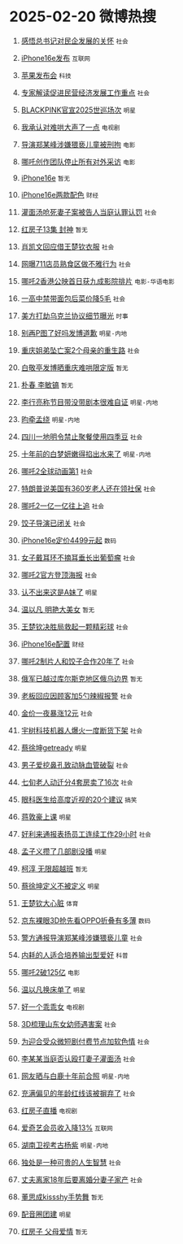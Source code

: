 # 2025-02-20 微博热搜 
1. [感悟总书记对民企发展的关怀](https://m.weibo.cn/search?containerid=100103type%3D1%26t%3D10%26q%3D%23%E6%84%9F%E6%82%9F%E6%80%BB%E4%B9%A6%E8%AE%B0%E5%AF%B9%E6%B0%91%E4%BC%81%E5%8F%91%E5%B1%95%E7%9A%84%E5%85%B3%E6%80%80%23&stream_entry_id=51&isnewpage=1&extparam=seat%3D1%26c_type%3D51%26cate%3D10103%26q%3D%2523%25E6%2584%259F%25E6%2582%259F%25E6%2580%25BB%25E4%25B9%25A6%25E8%25AE%25B0%25E5%25AF%25B9%25E6%25B0%2591%25E4%25BC%2581%25E5%258F%2591%25E5%25B1%2595%25E7%259A%2584%25E5%2585%25B3%25E6%2580%2580%2523%26pos%3D0%26filter_type%3Drealtimehot%26stream_entry_id%3D51%26dgr%3D0%26display_time%3D1739988391%26pre_seqid%3D17399883918340101867142) `社会` 

2. [iPhone16e发布](https://m.weibo.cn/search?containerid=100103type%3D1%26t%3D10%26q%3D%23iPhone16e%E5%8F%91%E5%B8%83%23&stream_entry_id=31&isnewpage=1&extparam=seat%3D1%26flag%3D2%26filter_type%3Drealtimehot%26c_type%3D31%26realpos%3D1%26lcate%3D5001%26cate%3D5001%26pos%3D0%26band_rank%3D1%26q%3D%2523iPhone16e%25E5%258F%2591%25E5%25B8%2583%2523%26stream_entry_id%3D31%26dgr%3D0%26display_time%3D1739988391%26pre_seqid%3D17399883918340101867142) `互联网` 

3. [苹果发布会](https://m.weibo.cn/search?containerid=100103type%3D1%26t%3D10%26q%3D%E8%8B%B9%E6%9E%9C%E5%8F%91%E5%B8%83%E4%BC%9A&stream_entry_id=31&isnewpage=1&extparam=seat%3D1%26flag%3D1%26filter_type%3Drealtimehot%26c_type%3D31%26realpos%3D2%26lcate%3D5001%26cate%3D5001%26pos%3D1%26band_rank%3D2%26q%3D%25E8%258B%25B9%25E6%259E%259C%25E5%258F%2591%25E5%25B8%2583%25E4%25BC%259A%26stream_entry_id%3D31%26dgr%3D0%26display_time%3D1739988391%26pre_seqid%3D17399883918340101867142) `科技` 

4. [专家解读促进民营经济发展工作重点](https://m.weibo.cn/search?containerid=100103type%3D1%26t%3D10%26q%3D%23%E4%B8%93%E5%AE%B6%E8%A7%A3%E8%AF%BB%E4%BF%83%E8%BF%9B%E6%B0%91%E8%90%A5%E7%BB%8F%E6%B5%8E%E5%8F%91%E5%B1%95%E5%B7%A5%E4%BD%9C%E9%87%8D%E7%82%B9%23&stream_entry_id=31&isnewpage=1&extparam=seat%3D1%26flag%3D0%26filter_type%3Drealtimehot%26c_type%3D31%26realpos%3D3%26lcate%3D5001%26cate%3D5001%26pos%3D2%26band_rank%3D3%26q%3D%2523%25E4%25B8%2593%25E5%25AE%25B6%25E8%25A7%25A3%25E8%25AF%25BB%25E4%25BF%2583%25E8%25BF%259B%25E6%25B0%2591%25E8%2590%25A5%25E7%25BB%258F%25E6%25B5%258E%25E5%258F%2591%25E5%25B1%2595%25E5%25B7%25A5%25E4%25BD%259C%25E9%2587%258D%25E7%2582%25B9%2523%26stream_entry_id%3D31%26dgr%3D0%26display_time%3D1739988391%26pre_seqid%3D17399883918340101867142) `社会` 

5. [BLACKPINK官宣2025世巡场次](https://m.weibo.cn/search?containerid=100103type%3D1%26t%3D10%26q%3D%23BLACKPINK%E5%AE%98%E5%AE%A32025%E4%B8%96%E5%B7%A1%E5%9C%BA%E6%AC%A1%23&stream_entry_id=31&isnewpage=1&extparam=seat%3D1%26flag%3D2%26filter_type%3Drealtimehot%26c_type%3D31%26realpos%3D4%26lcate%3D5001%26cate%3D5001%26pos%3D3%26band_rank%3D4%26q%3D%2523BLACKPINK%25E5%25AE%2598%25E5%25AE%25A32025%25E4%25B8%2596%25E5%25B7%25A1%25E5%259C%25BA%25E6%25AC%25A1%2523%26stream_entry_id%3D31%26dgr%3D0%26display_time%3D1739988391%26pre_seqid%3D17399883918340101867142) `明星` 

6. [我承认对难哄大声了一点](https://m.weibo.cn/search?containerid=100103type%3D1%26t%3D10%26q%3D%E6%88%91%E6%89%BF%E8%AE%A4%E5%AF%B9%E9%9A%BE%E5%93%84%E5%A4%A7%E5%A3%B0%E4%BA%86%E4%B8%80%E7%82%B9&stream_entry_id=31&isnewpage=1&extparam=seat%3D1%26flag%3D2%26filter_type%3Drealtimehot%26c_type%3D31%26realpos%3D5%26lcate%3D5001%26cate%3D5001%26pos%3D4%26band_rank%3D5%26q%3D%25E6%2588%2591%25E6%2589%25BF%25E8%25AE%25A4%25E5%25AF%25B9%25E9%259A%25BE%25E5%2593%2584%25E5%25A4%25A7%25E5%25A3%25B0%25E4%25BA%2586%25E4%25B8%2580%25E7%2582%25B9%26stream_entry_id%3D31%26dgr%3D0%26display_time%3D1739988391%26pre_seqid%3D17399883918340101867142) `电视剧` 

7. [导演郑某峰涉嫌猥亵儿童被刑拘](https://m.weibo.cn/search?containerid=100103type%3D1%26t%3D10%26q%3D%23%E5%AF%BC%E6%BC%94%E9%83%91%E6%9F%90%E5%B3%B0%E6%B6%89%E5%AB%8C%E7%8C%A5%E4%BA%B5%E5%84%BF%E7%AB%A5%E8%A2%AB%E5%88%91%E6%8B%98%23&stream_entry_id=31&isnewpage=1&extparam=seat%3D1%26flag%3D2%26filter_type%3Drealtimehot%26c_type%3D31%26realpos%3D6%26lcate%3D5001%26cate%3D5001%26pos%3D5%26band_rank%3D6%26q%3D%2523%25E5%25AF%25BC%25E6%25BC%2594%25E9%2583%2591%25E6%259F%2590%25E5%25B3%25B0%25E6%25B6%2589%25E5%25AB%258C%25E7%258C%25A5%25E4%25BA%25B5%25E5%2584%25BF%25E7%25AB%25A5%25E8%25A2%25AB%25E5%2588%2591%25E6%258B%2598%2523%26stream_entry_id%3D31%26dgr%3D0%26display_time%3D1739988391%26pre_seqid%3D17399883918340101867142) `电影` 

8. [哪吒创作团队停止所有对外采访](https://m.weibo.cn/search?containerid=100103type%3D1%26t%3D10%26q%3D%23%E5%93%AA%E5%90%92%E5%88%9B%E4%BD%9C%E5%9B%A2%E9%98%9F%E5%81%9C%E6%AD%A2%E6%89%80%E6%9C%89%E5%AF%B9%E5%A4%96%E9%87%87%E8%AE%BF%23&stream_entry_id=31&isnewpage=1&extparam=seat%3D1%26flag%3D2%26filter_type%3Drealtimehot%26c_type%3D31%26realpos%3D7%26lcate%3D5001%26cate%3D5001%26pos%3D6%26band_rank%3D7%26q%3D%2523%25E5%2593%25AA%25E5%2590%2592%25E5%2588%259B%25E4%25BD%259C%25E5%259B%25A2%25E9%2598%259F%25E5%2581%259C%25E6%25AD%25A2%25E6%2589%2580%25E6%259C%2589%25E5%25AF%25B9%25E5%25A4%2596%25E9%2587%2587%25E8%25AE%25BF%2523%26stream_entry_id%3D31%26dgr%3D0%26display_time%3D1739988391%26pre_seqid%3D17399883918340101867142) `电影` 

9. [iPhone16e](https://m.weibo.cn/search?containerid=100103type%3D1%26t%3D10%26q%3DiPhone16e&stream_entry_id=31&isnewpage=1&extparam=seat%3D1%26flag%3D1%26filter_type%3Drealtimehot%26c_type%3D31%26realpos%3D8%26lcate%3D5001%26cate%3D5001%26pos%3D7%26band_rank%3D8%26q%3DiPhone16e%26stream_entry_id%3D31%26dgr%3D0%26display_time%3D1739988391%26pre_seqid%3D17399883918340101867142) `暂无` 

10. [iPhone16e两款配色](https://m.weibo.cn/search?containerid=100103type%3D1%26t%3D10%26q%3D%23iPhone16e%E4%B8%A4%E6%AC%BE%E9%85%8D%E8%89%B2%23&stream_entry_id=31&isnewpage=1&extparam=seat%3D1%26flag%3D1%26filter_type%3Drealtimehot%26c_type%3D31%26realpos%3D9%26lcate%3D5001%26cate%3D5001%26pos%3D8%26band_rank%3D9%26q%3D%2523iPhone16e%25E4%25B8%25A4%25E6%25AC%25BE%25E9%2585%258D%25E8%2589%25B2%2523%26stream_entry_id%3D31%26dgr%3D0%26display_time%3D1739988391%26pre_seqid%3D17399883918340101867142) `财经` 

11. [灌面汤呛死妻子案被告人当庭认罪认罚](https://m.weibo.cn/search?containerid=100103type%3D1%26t%3D10%26q%3D%23%E7%81%8C%E9%9D%A2%E6%B1%A4%E5%91%9B%E6%AD%BB%E5%A6%BB%E5%AD%90%E6%A1%88%E8%A2%AB%E5%91%8A%E4%BA%BA%E5%BD%93%E5%BA%AD%E8%AE%A4%E7%BD%AA%E8%AE%A4%E7%BD%9A%23&stream_entry_id=31&isnewpage=1&extparam=seat%3D1%26flag%3D0%26filter_type%3Drealtimehot%26c_type%3D31%26realpos%3D10%26lcate%3D5001%26cate%3D5001%26pos%3D9%26band_rank%3D10%26q%3D%2523%25E7%2581%258C%25E9%259D%25A2%25E6%25B1%25A4%25E5%2591%259B%25E6%25AD%25BB%25E5%25A6%25BB%25E5%25AD%2590%25E6%25A1%2588%25E8%25A2%25AB%25E5%2591%258A%25E4%25BA%25BA%25E5%25BD%2593%25E5%25BA%25AD%25E8%25AE%25A4%25E7%25BD%25AA%25E8%25AE%25A4%25E7%25BD%259A%2523%26stream_entry_id%3D31%26dgr%3D0%26display_time%3D1739988391%26pre_seqid%3D17399883918340101867142) `社会` 

12. [红房子13集 封神](https://m.weibo.cn/search?containerid=100103type%3D1%26t%3D10%26q%3D%E7%BA%A2%E6%88%BF%E5%AD%9013%E9%9B%86+%E5%B0%81%E7%A5%9E&stream_entry_id=31&isnewpage=1&extparam=seat%3D1%26flag%3D2%26filter_type%3Drealtimehot%26c_type%3D31%26realpos%3D11%26lcate%3D5001%26cate%3D5001%26pos%3D10%26band_rank%3D11%26q%3D%25E7%25BA%25A2%25E6%2588%25BF%25E5%25AD%259013%25E9%259B%2586%2520%25E5%25B0%2581%25E7%25A5%259E%26stream_entry_id%3D31%26dgr%3D0%26display_time%3D1739988391%26pre_seqid%3D17399883918340101867142) `暂无` 

13. [肖凯文回应借王楚钦衣服](https://m.weibo.cn/search?containerid=100103type%3D1%26t%3D10%26q%3D%23%E8%82%96%E5%87%AF%E6%96%87%E5%9B%9E%E5%BA%94%E5%80%9F%E7%8E%8B%E6%A5%9A%E9%92%A6%E8%A1%A3%E6%9C%8D%23&stream_entry_id=31&isnewpage=1&extparam=seat%3D1%26flag%3D1%26filter_type%3Drealtimehot%26c_type%3D31%26realpos%3D12%26lcate%3D5001%26cate%3D5001%26pos%3D11%26band_rank%3D12%26q%3D%2523%25E8%2582%2596%25E5%2587%25AF%25E6%2596%2587%25E5%259B%259E%25E5%25BA%2594%25E5%2580%259F%25E7%258E%258B%25E6%25A5%259A%25E9%2592%25A6%25E8%25A1%25A3%25E6%259C%258D%2523%26stream_entry_id%3D31%26dgr%3D0%26display_time%3D1739988391%26pre_seqid%3D17399883918340101867142) `社会` 

14. [网曝711店员熟食区做不雅行为](https://m.weibo.cn/search?containerid=100103type%3D1%26t%3D10%26q%3D%23%E7%BD%91%E6%9B%9D711%E5%BA%97%E5%91%98%E7%86%9F%E9%A3%9F%E5%8C%BA%E5%81%9A%E4%B8%8D%E9%9B%85%E8%A1%8C%E4%B8%BA%23&stream_entry_id=31&isnewpage=1&extparam=seat%3D1%26flag%3D0%26filter_type%3Drealtimehot%26c_type%3D31%26realpos%3D13%26lcate%3D5001%26cate%3D5001%26pos%3D12%26band_rank%3D13%26q%3D%2523%25E7%25BD%2591%25E6%259B%259D711%25E5%25BA%2597%25E5%2591%2598%25E7%2586%259F%25E9%25A3%259F%25E5%258C%25BA%25E5%2581%259A%25E4%25B8%258D%25E9%259B%2585%25E8%25A1%258C%25E4%25B8%25BA%2523%26stream_entry_id%3D31%26dgr%3D0%26display_time%3D1739988391%26pre_seqid%3D17399883918340101867142) `社会` 

15. [哪吒2香港公映首日获九成影院排片](https://m.weibo.cn/search?containerid=100103type%3D1%26t%3D10%26q%3D%23%E5%93%AA%E5%90%922%E9%A6%99%E6%B8%AF%E5%85%AC%E6%98%A0%E9%A6%96%E6%97%A5%E8%8E%B7%E4%B9%9D%E6%88%90%E5%BD%B1%E9%99%A2%E6%8E%92%E7%89%87%23&stream_entry_id=31&isnewpage=1&extparam=seat%3D1%26flag%3D0%26filter_type%3Drealtimehot%26c_type%3D31%26realpos%3D14%26lcate%3D5001%26cate%3D5001%26pos%3D13%26band_rank%3D14%26q%3D%2523%25E5%2593%25AA%25E5%2590%25922%25E9%25A6%2599%25E6%25B8%25AF%25E5%2585%25AC%25E6%2598%25A0%25E9%25A6%2596%25E6%2597%25A5%25E8%258E%25B7%25E4%25B9%259D%25E6%2588%2590%25E5%25BD%25B1%25E9%2599%25A2%25E6%258E%2592%25E7%2589%2587%2523%26stream_entry_id%3D31%26dgr%3D0%26display_time%3D1739988391%26pre_seqid%3D17399883918340101867142) `电影-华语电影` 

16. [一高中禁带面包后菜价降5毛](https://m.weibo.cn/search?containerid=100103type%3D1%26t%3D10%26q%3D%23%E4%B8%80%E9%AB%98%E4%B8%AD%E7%A6%81%E5%B8%A6%E9%9D%A2%E5%8C%85%E5%90%8E%E8%8F%9C%E4%BB%B7%E9%99%8D5%E6%AF%9B%23&stream_entry_id=31&isnewpage=1&extparam=seat%3D1%26flag%3D1%26filter_type%3Drealtimehot%26c_type%3D31%26realpos%3D15%26lcate%3D5001%26cate%3D5001%26pos%3D14%26band_rank%3D15%26q%3D%2523%25E4%25B8%2580%25E9%25AB%2598%25E4%25B8%25AD%25E7%25A6%2581%25E5%25B8%25A6%25E9%259D%25A2%25E5%258C%2585%25E5%2590%258E%25E8%258F%259C%25E4%25BB%25B7%25E9%2599%258D5%25E6%25AF%259B%2523%26stream_entry_id%3D31%26dgr%3D0%26display_time%3D1739988391%26pre_seqid%3D17399883918340101867142) `社会` 

17. [美方打劫乌克兰协议细节曝光](https://m.weibo.cn/search?containerid=100103type%3D1%26t%3D10%26q%3D%23%E7%BE%8E%E6%96%B9%E6%89%93%E5%8A%AB%E4%B9%8C%E5%85%8B%E5%85%B0%E5%8D%8F%E8%AE%AE%E7%BB%86%E8%8A%82%E6%9B%9D%E5%85%89%23&stream_entry_id=31&isnewpage=1&extparam=seat%3D1%26flag%3D0%26filter_type%3Drealtimehot%26c_type%3D31%26realpos%3D16%26lcate%3D5001%26cate%3D5001%26pos%3D15%26band_rank%3D16%26q%3D%2523%25E7%25BE%258E%25E6%2596%25B9%25E6%2589%2593%25E5%258A%25AB%25E4%25B9%258C%25E5%2585%258B%25E5%2585%25B0%25E5%258D%258F%25E8%25AE%25AE%25E7%25BB%2586%25E8%258A%2582%25E6%259B%259D%25E5%2585%2589%2523%26stream_entry_id%3D31%26dgr%3D0%26display_time%3D1739988391%26pre_seqid%3D17399883918340101867142) `时事` 

18. [别再P图了好吗发博道歉](https://m.weibo.cn/search?containerid=100103type%3D1%26t%3D10%26q%3D%23%E5%88%AB%E5%86%8DP%E5%9B%BE%E4%BA%86%E5%A5%BD%E5%90%97%E5%8F%91%E5%8D%9A%E9%81%93%E6%AD%89%23&stream_entry_id=31&isnewpage=1&extparam=seat%3D1%26flag%3D2%26filter_type%3Drealtimehot%26c_type%3D31%26realpos%3D17%26lcate%3D5001%26cate%3D5001%26pos%3D16%26band_rank%3D17%26q%3D%2523%25E5%2588%25AB%25E5%2586%258DP%25E5%259B%25BE%25E4%25BA%2586%25E5%25A5%25BD%25E5%2590%2597%25E5%258F%2591%25E5%258D%259A%25E9%2581%2593%25E6%25AD%2589%2523%26stream_entry_id%3D31%26dgr%3D0%26display_time%3D1739988391%26pre_seqid%3D17399883918340101867142) `明星-内地` 

19. [重庆姐弟坠亡案2个母亲的重生路](https://m.weibo.cn/search?containerid=100103type%3D1%26t%3D10%26q%3D%23%E9%87%8D%E5%BA%86%E5%A7%90%E5%BC%9F%E5%9D%A0%E4%BA%A1%E6%A1%882%E4%B8%AA%E6%AF%8D%E4%BA%B2%E7%9A%84%E9%87%8D%E7%94%9F%E8%B7%AF%23&stream_entry_id=31&isnewpage=1&extparam=seat%3D1%26flag%3D0%26filter_type%3Drealtimehot%26c_type%3D31%26realpos%3D18%26lcate%3D5001%26cate%3D5001%26pos%3D17%26band_rank%3D18%26q%3D%2523%25E9%2587%258D%25E5%25BA%2586%25E5%25A7%2590%25E5%25BC%259F%25E5%259D%25A0%25E4%25BA%25A1%25E6%25A1%25882%25E4%25B8%25AA%25E6%25AF%258D%25E4%25BA%25B2%25E7%259A%2584%25E9%2587%258D%25E7%2594%259F%25E8%25B7%25AF%2523%26stream_entry_id%3D31%26dgr%3D0%26display_time%3D1739988391%26pre_seqid%3D17399883918340101867142) `社会` 

20. [白敬亭发博晒重庆难哄限定版](https://m.weibo.cn/search?containerid=100103type%3D1%26t%3D10%26q%3D%E7%99%BD%E6%95%AC%E4%BA%AD%E5%8F%91%E5%8D%9A%E6%99%92%E9%87%8D%E5%BA%86%E9%9A%BE%E5%93%84%E9%99%90%E5%AE%9A%E7%89%88&stream_entry_id=31&isnewpage=1&extparam=seat%3D1%26flag%3D0%26filter_type%3Drealtimehot%26c_type%3D31%26realpos%3D19%26lcate%3D5001%26cate%3D5001%26pos%3D18%26band_rank%3D19%26q%3D%25E7%2599%25BD%25E6%2595%25AC%25E4%25BA%25AD%25E5%258F%2591%25E5%258D%259A%25E6%2599%2592%25E9%2587%258D%25E5%25BA%2586%25E9%259A%25BE%25E5%2593%2584%25E9%2599%2590%25E5%25AE%259A%25E7%2589%2588%26stream_entry_id%3D31%26dgr%3D0%26display_time%3D1739988391%26pre_seqid%3D17399883918340101867142) `暂无` 

21. [朴春 李敏镐](https://m.weibo.cn/search?containerid=100103type%3D1%26t%3D10%26q%3D%E6%9C%B4%E6%98%A5+%E6%9D%8E%E6%95%8F%E9%95%90&stream_entry_id=31&isnewpage=1&extparam=seat%3D1%26flag%3D0%26filter_type%3Drealtimehot%26c_type%3D31%26realpos%3D20%26lcate%3D5001%26cate%3D5001%26pos%3D19%26band_rank%3D20%26q%3D%25E6%259C%25B4%25E6%2598%25A5%2520%25E6%259D%258E%25E6%2595%258F%25E9%2595%2590%26stream_entry_id%3D31%26dgr%3D0%26display_time%3D1739988391%26pre_seqid%3D17399883918340101867142) `暂无` 

22. [李行亮称节目带没带剧本很难自证](https://m.weibo.cn/search?containerid=100103type%3D1%26t%3D10%26q%3D%23%E6%9D%8E%E8%A1%8C%E4%BA%AE%E7%A7%B0%E8%8A%82%E7%9B%AE%E5%B8%A6%E6%B2%A1%E5%B8%A6%E5%89%A7%E6%9C%AC%E5%BE%88%E9%9A%BE%E8%87%AA%E8%AF%81%23&stream_entry_id=31&isnewpage=1&extparam=seat%3D1%26flag%3D1%26filter_type%3Drealtimehot%26c_type%3D31%26realpos%3D21%26lcate%3D5001%26cate%3D5001%26pos%3D20%26band_rank%3D21%26q%3D%2523%25E6%259D%258E%25E8%25A1%258C%25E4%25BA%25AE%25E7%25A7%25B0%25E8%258A%2582%25E7%259B%25AE%25E5%25B8%25A6%25E6%25B2%25A1%25E5%25B8%25A6%25E5%2589%25A7%25E6%259C%25AC%25E5%25BE%2588%25E9%259A%25BE%25E8%2587%25AA%25E8%25AF%2581%2523%26stream_entry_id%3D31%26dgr%3D0%26display_time%3D1739988391%26pre_seqid%3D17399883918340101867142) `明星-内地` 

23. [昀牵孟绕](https://m.weibo.cn/search?containerid=100103type%3D1%26t%3D10%26q%3D%23%E6%98%80%E7%89%B5%E5%AD%9F%E7%BB%95%23&stream_entry_id=31&isnewpage=1&extparam=seat%3D1%26flag%3D0%26filter_type%3Drealtimehot%26c_type%3D31%26realpos%3D22%26lcate%3D5001%26cate%3D5001%26pos%3D21%26band_rank%3D22%26q%3D%2523%25E6%2598%2580%25E7%2589%25B5%25E5%25AD%259F%25E7%25BB%2595%2523%26stream_entry_id%3D31%26dgr%3D0%26display_time%3D1739988391%26pre_seqid%3D17399883918340101867142) `明星-内地` 

24. [四川一地明令禁止聚餐使用四季豆](https://m.weibo.cn/search?containerid=100103type%3D1%26t%3D10%26q%3D%23%E5%9B%9B%E5%B7%9D%E4%B8%80%E5%9C%B0%E6%98%8E%E4%BB%A4%E7%A6%81%E6%AD%A2%E8%81%9A%E9%A4%90%E4%BD%BF%E7%94%A8%E5%9B%9B%E5%AD%A3%E8%B1%86%23&stream_entry_id=31&isnewpage=1&extparam=seat%3D1%26flag%3D1%26filter_type%3Drealtimehot%26c_type%3D31%26realpos%3D23%26lcate%3D5001%26cate%3D5001%26pos%3D22%26band_rank%3D23%26q%3D%2523%25E5%259B%259B%25E5%25B7%259D%25E4%25B8%2580%25E5%259C%25B0%25E6%2598%258E%25E4%25BB%25A4%25E7%25A6%2581%25E6%25AD%25A2%25E8%2581%259A%25E9%25A4%2590%25E4%25BD%25BF%25E7%2594%25A8%25E5%259B%259B%25E5%25AD%25A3%25E8%25B1%2586%2523%26stream_entry_id%3D31%26dgr%3D0%26display_time%3D1739988391%26pre_seqid%3D17399883918340101867142) `社会` 

25. [十年前的白梦妍嫩得掐出水来了](https://m.weibo.cn/search?containerid=100103type%3D1%26t%3D10%26q%3D%23%E5%8D%81%E5%B9%B4%E5%89%8D%E7%9A%84%E7%99%BD%E6%A2%A6%E5%A6%8D%E5%AB%A9%E5%BE%97%E6%8E%90%E5%87%BA%E6%B0%B4%E6%9D%A5%E4%BA%86%23&stream_entry_id=31&isnewpage=1&extparam=seat%3D1%26flag%3D0%26filter_type%3Drealtimehot%26c_type%3D31%26realpos%3D24%26lcate%3D5001%26cate%3D5001%26pos%3D23%26band_rank%3D24%26q%3D%2523%25E5%258D%2581%25E5%25B9%25B4%25E5%2589%258D%25E7%259A%2584%25E7%2599%25BD%25E6%25A2%25A6%25E5%25A6%258D%25E5%25AB%25A9%25E5%25BE%2597%25E6%258E%2590%25E5%2587%25BA%25E6%25B0%25B4%25E6%259D%25A5%25E4%25BA%2586%2523%26stream_entry_id%3D31%26dgr%3D0%26display_time%3D1739988391%26pre_seqid%3D17399883918340101867142) `明星-内地` 

26. [哪吒2全球动画第1](https://m.weibo.cn/search?containerid=100103type%3D1%26t%3D10%26q%3D%23%E5%93%AA%E5%90%922%E5%85%A8%E7%90%83%E5%8A%A8%E7%94%BB%E7%AC%AC1%23&stream_entry_id=31&isnewpage=1&extparam=seat%3D1%26flag%3D0%26filter_type%3Drealtimehot%26c_type%3D31%26realpos%3D25%26lcate%3D5001%26cate%3D5001%26pos%3D24%26band_rank%3D25%26q%3D%2523%25E5%2593%25AA%25E5%2590%25922%25E5%2585%25A8%25E7%2590%2583%25E5%258A%25A8%25E7%2594%25BB%25E7%25AC%25AC1%2523%26stream_entry_id%3D31%26dgr%3D0%26display_time%3D1739988391%26pre_seqid%3D17399883918340101867142) `社会` 

27. [特朗普说美国有360岁老人还在领社保](https://m.weibo.cn/search?containerid=100103type%3D1%26t%3D10%26q%3D%23%E7%89%B9%E6%9C%97%E6%99%AE%E8%AF%B4%E7%BE%8E%E5%9B%BD%E6%9C%89360%E5%B2%81%E8%80%81%E4%BA%BA%E8%BF%98%E5%9C%A8%E9%A2%86%E7%A4%BE%E4%BF%9D%23&stream_entry_id=31&isnewpage=1&extparam=seat%3D1%26flag%3D0%26filter_type%3Drealtimehot%26c_type%3D31%26realpos%3D26%26lcate%3D5001%26cate%3D5001%26pos%3D25%26band_rank%3D26%26q%3D%2523%25E7%2589%25B9%25E6%259C%2597%25E6%2599%25AE%25E8%25AF%25B4%25E7%25BE%258E%25E5%259B%25BD%25E6%259C%2589360%25E5%25B2%2581%25E8%2580%2581%25E4%25BA%25BA%25E8%25BF%2598%25E5%259C%25A8%25E9%25A2%2586%25E7%25A4%25BE%25E4%25BF%259D%2523%26stream_entry_id%3D31%26dgr%3D0%26display_time%3D1739988391%26pre_seqid%3D17399883918340101867142) `社会` 

28. [哪吒2一亿一亿往上追](https://m.weibo.cn/search?containerid=100103type%3D1%26t%3D10%26q%3D%23%E5%93%AA%E5%90%922%E4%B8%80%E4%BA%BF%E4%B8%80%E4%BA%BF%E5%BE%80%E4%B8%8A%E8%BF%BD%23&stream_entry_id=31&isnewpage=1&extparam=seat%3D1%26flag%3D0%26filter_type%3Drealtimehot%26c_type%3D31%26realpos%3D27%26lcate%3D5001%26cate%3D5001%26pos%3D26%26band_rank%3D27%26q%3D%2523%25E5%2593%25AA%25E5%2590%25922%25E4%25B8%2580%25E4%25BA%25BF%25E4%25B8%2580%25E4%25BA%25BF%25E5%25BE%2580%25E4%25B8%258A%25E8%25BF%25BD%2523%26stream_entry_id%3D31%26dgr%3D0%26display_time%3D1739988391%26pre_seqid%3D17399883918340101867142) `社会` 

29. [饺子导演已闭关](https://m.weibo.cn/search?containerid=100103type%3D1%26t%3D10%26q%3D%23%E9%A5%BA%E5%AD%90%E5%AF%BC%E6%BC%94%E5%B7%B2%E9%97%AD%E5%85%B3%23&stream_entry_id=31&isnewpage=1&extparam=seat%3D1%26flag%3D0%26filter_type%3Drealtimehot%26c_type%3D31%26realpos%3D28%26lcate%3D5001%26cate%3D5001%26pos%3D27%26band_rank%3D28%26q%3D%2523%25E9%25A5%25BA%25E5%25AD%2590%25E5%25AF%25BC%25E6%25BC%2594%25E5%25B7%25B2%25E9%2597%25AD%25E5%2585%25B3%2523%26stream_entry_id%3D31%26dgr%3D0%26display_time%3D1739988391%26pre_seqid%3D17399883918340101867142) `社会` 

30. [iPhone16e定价4499元起](https://m.weibo.cn/search?containerid=100103type%3D1%26t%3D10%26q%3D%23iPhone16e%E5%AE%9A%E4%BB%B74499%E5%85%83%E8%B5%B7%23&stream_entry_id=31&isnewpage=1&extparam=seat%3D1%26flag%3D0%26filter_type%3Drealtimehot%26c_type%3D31%26realpos%3D29%26lcate%3D5001%26cate%3D5001%26pos%3D28%26band_rank%3D29%26q%3D%2523iPhone16e%25E5%25AE%259A%25E4%25BB%25B74499%25E5%2585%2583%25E8%25B5%25B7%2523%26stream_entry_id%3D31%26dgr%3D0%26display_time%3D1739988391%26pre_seqid%3D17399883918340101867142) `数码` 

31. [女子戴耳环不摘耳垂长出葡萄瘤](https://m.weibo.cn/search?containerid=100103type%3D1%26t%3D10%26q%3D%23%E5%A5%B3%E5%AD%90%E6%88%B4%E8%80%B3%E7%8E%AF%E4%B8%8D%E6%91%98%E8%80%B3%E5%9E%82%E9%95%BF%E5%87%BA%E8%91%A1%E8%90%84%E7%98%A4%23&stream_entry_id=31&isnewpage=1&extparam=seat%3D1%26flag%3D0%26filter_type%3Drealtimehot%26c_type%3D31%26realpos%3D30%26lcate%3D5001%26cate%3D5001%26pos%3D29%26band_rank%3D30%26q%3D%2523%25E5%25A5%25B3%25E5%25AD%2590%25E6%2588%25B4%25E8%2580%25B3%25E7%258E%25AF%25E4%25B8%258D%25E6%2591%2598%25E8%2580%25B3%25E5%259E%2582%25E9%2595%25BF%25E5%2587%25BA%25E8%2591%25A1%25E8%2590%2584%25E7%2598%25A4%2523%26stream_entry_id%3D31%26dgr%3D0%26display_time%3D1739988391%26pre_seqid%3D17399883918340101867142) `社会` 

32. [哪吒2官方登顶海报](https://m.weibo.cn/search?containerid=100103type%3D1%26t%3D10%26q%3D%23%E5%93%AA%E5%90%922%E5%AE%98%E6%96%B9%E7%99%BB%E9%A1%B6%E6%B5%B7%E6%8A%A5%23&stream_entry_id=31&isnewpage=1&extparam=seat%3D1%26flag%3D0%26filter_type%3Drealtimehot%26c_type%3D31%26realpos%3D31%26lcate%3D5001%26cate%3D5001%26pos%3D30%26band_rank%3D31%26q%3D%2523%25E5%2593%25AA%25E5%2590%25922%25E5%25AE%2598%25E6%2596%25B9%25E7%2599%25BB%25E9%25A1%25B6%25E6%25B5%25B7%25E6%258A%25A5%2523%26stream_entry_id%3D31%26dgr%3D0%26display_time%3D1739988391%26pre_seqid%3D17399883918340101867142) `社会` 

33. [认不出来这是A妹了](https://m.weibo.cn/search?containerid=100103type%3D1%26t%3D10%26q%3D%23%E8%AE%A4%E4%B8%8D%E5%87%BA%E6%9D%A5%E8%BF%99%E6%98%AFA%E5%A6%B9%E4%BA%86%23&stream_entry_id=31&isnewpage=1&extparam=seat%3D1%26flag%3D0%26filter_type%3Drealtimehot%26c_type%3D31%26realpos%3D32%26lcate%3D5001%26cate%3D5001%26pos%3D31%26band_rank%3D32%26q%3D%2523%25E8%25AE%25A4%25E4%25B8%258D%25E5%2587%25BA%25E6%259D%25A5%25E8%25BF%2599%25E6%2598%25AFA%25E5%25A6%25B9%25E4%25BA%2586%2523%26stream_entry_id%3D31%26dgr%3D0%26display_time%3D1739988391%26pre_seqid%3D17399883918340101867142) `明星` 

34. [温以凡 明艳大美女](https://m.weibo.cn/search?containerid=100103type%3D1%26t%3D10%26q%3D%E6%B8%A9%E4%BB%A5%E5%87%A1+%E6%98%8E%E8%89%B3%E5%A4%A7%E7%BE%8E%E5%A5%B3&stream_entry_id=31&isnewpage=1&extparam=seat%3D1%26flag%3D0%26filter_type%3Drealtimehot%26c_type%3D31%26realpos%3D33%26lcate%3D5001%26cate%3D5001%26pos%3D32%26band_rank%3D33%26q%3D%25E6%25B8%25A9%25E4%25BB%25A5%25E5%2587%25A1%2520%25E6%2598%258E%25E8%2589%25B3%25E5%25A4%25A7%25E7%25BE%258E%25E5%25A5%25B3%26stream_entry_id%3D31%26dgr%3D0%26display_time%3D1739988391%26pre_seqid%3D17399883918340101867142) `暂无` 

35. [王楚钦决胜局救起一颗精彩球](https://m.weibo.cn/search?containerid=100103type%3D1%26t%3D10%26q%3D%23%E7%8E%8B%E6%A5%9A%E9%92%A6%E5%86%B3%E8%83%9C%E5%B1%80%E6%95%91%E8%B5%B7%E4%B8%80%E9%A2%97%E7%B2%BE%E5%BD%A9%E7%90%83%23&stream_entry_id=31&isnewpage=1&extparam=seat%3D1%26flag%3D0%26filter_type%3Drealtimehot%26c_type%3D31%26realpos%3D34%26lcate%3D5001%26cate%3D5001%26pos%3D33%26band_rank%3D34%26q%3D%2523%25E7%258E%258B%25E6%25A5%259A%25E9%2592%25A6%25E5%2586%25B3%25E8%2583%259C%25E5%25B1%2580%25E6%2595%2591%25E8%25B5%25B7%25E4%25B8%2580%25E9%25A2%2597%25E7%25B2%25BE%25E5%25BD%25A9%25E7%2590%2583%2523%26stream_entry_id%3D31%26dgr%3D0%26display_time%3D1739988391%26pre_seqid%3D17399883918340101867142) `社会` 

36. [iPhone16e配置](https://m.weibo.cn/search?containerid=100103type%3D1%26t%3D10%26q%3D%23iPhone16e%E9%85%8D%E7%BD%AE%23&stream_entry_id=31&isnewpage=1&extparam=seat%3D1%26flag%3D1%26filter_type%3Drealtimehot%26c_type%3D31%26realpos%3D35%26lcate%3D5001%26cate%3D5001%26pos%3D34%26band_rank%3D35%26q%3D%2523iPhone16e%25E9%2585%258D%25E7%25BD%25AE%2523%26stream_entry_id%3D31%26dgr%3D0%26display_time%3D1739988391%26pre_seqid%3D17399883918340101867142) `财经` 

37. [哪吒2制片人和饺子合作20年了](https://m.weibo.cn/search?containerid=100103type%3D1%26t%3D10%26q%3D%23%E5%93%AA%E5%90%922%E5%88%B6%E7%89%87%E4%BA%BA%E5%92%8C%E9%A5%BA%E5%AD%90%E5%90%88%E4%BD%9C20%E5%B9%B4%E4%BA%86%23&stream_entry_id=31&isnewpage=1&extparam=seat%3D1%26flag%3D1%26filter_type%3Drealtimehot%26c_type%3D31%26realpos%3D36%26lcate%3D5001%26cate%3D5001%26pos%3D35%26band_rank%3D36%26q%3D%2523%25E5%2593%25AA%25E5%2590%25922%25E5%2588%25B6%25E7%2589%2587%25E4%25BA%25BA%25E5%2592%258C%25E9%25A5%25BA%25E5%25AD%2590%25E5%2590%2588%25E4%25BD%259C20%25E5%25B9%25B4%25E4%25BA%2586%2523%26stream_entry_id%3D31%26dgr%3D0%26display_time%3D1739988391%26pre_seqid%3D17399883918340101867142) `社会` 

38. [俄军已越过库尔斯克地区俄乌边界](https://m.weibo.cn/search?containerid=100103type%3D1%26t%3D10%26q%3D%E4%BF%84%E5%86%9B%E5%B7%B2%E8%B6%8A%E8%BF%87%E5%BA%93%E5%B0%94%E6%96%AF%E5%85%8B%E5%9C%B0%E5%8C%BA%E4%BF%84%E4%B9%8C%E8%BE%B9%E7%95%8C&stream_entry_id=31&isnewpage=1&extparam=seat%3D1%26flag%3D0%26filter_type%3Drealtimehot%26c_type%3D31%26realpos%3D37%26lcate%3D5001%26cate%3D5001%26pos%3D36%26band_rank%3D37%26q%3D%25E4%25BF%2584%25E5%2586%259B%25E5%25B7%25B2%25E8%25B6%258A%25E8%25BF%2587%25E5%25BA%2593%25E5%25B0%2594%25E6%2596%25AF%25E5%2585%258B%25E5%259C%25B0%25E5%258C%25BA%25E4%25BF%2584%25E4%25B9%258C%25E8%25BE%25B9%25E7%2595%258C%26stream_entry_id%3D31%26dgr%3D0%26display_time%3D1739988391%26pre_seqid%3D17399883918340101867142) `暂无` 

39. [老板回应因顾客加5勺辣椒报警](https://m.weibo.cn/search?containerid=100103type%3D1%26t%3D10%26q%3D%23%E8%80%81%E6%9D%BF%E5%9B%9E%E5%BA%94%E5%9B%A0%E9%A1%BE%E5%AE%A2%E5%8A%A05%E5%8B%BA%E8%BE%A3%E6%A4%92%E6%8A%A5%E8%AD%A6%23&stream_entry_id=31&isnewpage=1&extparam=seat%3D1%26flag%3D0%26filter_type%3Drealtimehot%26c_type%3D31%26realpos%3D38%26lcate%3D5001%26cate%3D5001%26pos%3D37%26band_rank%3D38%26q%3D%2523%25E8%2580%2581%25E6%259D%25BF%25E5%259B%259E%25E5%25BA%2594%25E5%259B%25A0%25E9%25A1%25BE%25E5%25AE%25A2%25E5%258A%25A05%25E5%258B%25BA%25E8%25BE%25A3%25E6%25A4%2592%25E6%258A%25A5%25E8%25AD%25A6%2523%26stream_entry_id%3D31%26dgr%3D0%26display_time%3D1739988391%26pre_seqid%3D17399883918340101867142) `社会` 

40. [金价一夜暴涨12元](https://m.weibo.cn/search?containerid=100103type%3D1%26t%3D10%26q%3D%23%E9%87%91%E4%BB%B7%E4%B8%80%E5%A4%9C%E6%9A%B4%E6%B6%A812%E5%85%83%23&stream_entry_id=31&isnewpage=1&extparam=seat%3D1%26flag%3D0%26filter_type%3Drealtimehot%26c_type%3D31%26realpos%3D39%26lcate%3D5001%26cate%3D5001%26pos%3D38%26band_rank%3D39%26q%3D%2523%25E9%2587%2591%25E4%25BB%25B7%25E4%25B8%2580%25E5%25A4%259C%25E6%259A%25B4%25E6%25B6%25A812%25E5%2585%2583%2523%26stream_entry_id%3D31%26dgr%3D0%26display_time%3D1739988391%26pre_seqid%3D17399883918340101867142) `社会` 

41. [宇树科技机器人爆火一度断货下架](https://m.weibo.cn/search?containerid=100103type%3D1%26t%3D10%26q%3D%23%E5%AE%87%E6%A0%91%E7%A7%91%E6%8A%80%E6%9C%BA%E5%99%A8%E4%BA%BA%E7%88%86%E7%81%AB%E4%B8%80%E5%BA%A6%E6%96%AD%E8%B4%A7%E4%B8%8B%E6%9E%B6%23&stream_entry_id=31&isnewpage=1&extparam=seat%3D1%26flag%3D1%26filter_type%3Drealtimehot%26c_type%3D31%26realpos%3D40%26lcate%3D5001%26cate%3D5001%26pos%3D39%26band_rank%3D40%26q%3D%2523%25E5%25AE%2587%25E6%25A0%2591%25E7%25A7%2591%25E6%258A%2580%25E6%259C%25BA%25E5%2599%25A8%25E4%25BA%25BA%25E7%2588%2586%25E7%2581%25AB%25E4%25B8%2580%25E5%25BA%25A6%25E6%2596%25AD%25E8%25B4%25A7%25E4%25B8%258B%25E6%259E%25B6%2523%26stream_entry_id%3D31%26dgr%3D0%26display_time%3D1739988391%26pre_seqid%3D17399883918340101867142) `社会` 

42. [蔡徐坤getready](https://m.weibo.cn/search?containerid=100103type%3D1%26t%3D10%26q%3D%23%E8%94%A1%E5%BE%90%E5%9D%A4getready%23&stream_entry_id=31&isnewpage=1&extparam=seat%3D1%26flag%3D1%26filter_type%3Drealtimehot%26c_type%3D31%26realpos%3D41%26lcate%3D5001%26cate%3D5001%26pos%3D40%26band_rank%3D41%26q%3D%2523%25E8%2594%25A1%25E5%25BE%2590%25E5%259D%25A4getready%2523%26stream_entry_id%3D31%26dgr%3D0%26display_time%3D1739988391%26pre_seqid%3D17399883918340101867142) `明星` 

43. [男子爱挖鼻孔致动脉血管破裂](https://m.weibo.cn/search?containerid=100103type%3D1%26t%3D10%26q%3D%23%E7%94%B7%E5%AD%90%E7%88%B1%E6%8C%96%E9%BC%BB%E5%AD%94%E8%87%B4%E5%8A%A8%E8%84%89%E8%A1%80%E7%AE%A1%E7%A0%B4%E8%A3%82%23&stream_entry_id=31&isnewpage=1&extparam=seat%3D1%26flag%3D0%26filter_type%3Drealtimehot%26c_type%3D31%26realpos%3D42%26lcate%3D5001%26cate%3D5001%26pos%3D41%26band_rank%3D42%26q%3D%2523%25E7%2594%25B7%25E5%25AD%2590%25E7%2588%25B1%25E6%258C%2596%25E9%25BC%25BB%25E5%25AD%2594%25E8%2587%25B4%25E5%258A%25A8%25E8%2584%2589%25E8%25A1%2580%25E7%25AE%25A1%25E7%25A0%25B4%25E8%25A3%2582%2523%26stream_entry_id%3D31%26dgr%3D0%26display_time%3D1739988391%26pre_seqid%3D17399883918340101867142) `社会` 

44. [七旬老人动迁分4套房卖了16次](https://m.weibo.cn/search?containerid=100103type%3D1%26t%3D10%26q%3D%23%E4%B8%83%E6%97%AC%E8%80%81%E4%BA%BA%E5%8A%A8%E8%BF%81%E5%88%864%E5%A5%97%E6%88%BF%E5%8D%96%E4%BA%8616%E6%AC%A1%23&stream_entry_id=31&isnewpage=1&extparam=seat%3D1%26flag%3D0%26filter_type%3Drealtimehot%26c_type%3D31%26realpos%3D43%26lcate%3D5001%26cate%3D5001%26pos%3D42%26band_rank%3D43%26q%3D%2523%25E4%25B8%2583%25E6%2597%25AC%25E8%2580%2581%25E4%25BA%25BA%25E5%258A%25A8%25E8%25BF%2581%25E5%2588%25864%25E5%25A5%2597%25E6%2588%25BF%25E5%258D%2596%25E4%25BA%258616%25E6%25AC%25A1%2523%26stream_entry_id%3D31%26dgr%3D0%26display_time%3D1739988391%26pre_seqid%3D17399883918340101867142) `社会` 

45. [眼科医生给高度近视的20个建议](https://m.weibo.cn/search?containerid=100103type%3D1%26t%3D10%26q%3D%23%E7%9C%BC%E7%A7%91%E5%8C%BB%E7%94%9F%E7%BB%99%E9%AB%98%E5%BA%A6%E8%BF%91%E8%A7%86%E7%9A%8420%E4%B8%AA%E5%BB%BA%E8%AE%AE%23&stream_entry_id=31&isnewpage=1&extparam=seat%3D1%26flag%3D0%26filter_type%3Drealtimehot%26c_type%3D31%26realpos%3D44%26lcate%3D5001%26cate%3D5001%26pos%3D43%26band_rank%3D44%26q%3D%2523%25E7%259C%25BC%25E7%25A7%2591%25E5%258C%25BB%25E7%2594%259F%25E7%25BB%2599%25E9%25AB%2598%25E5%25BA%25A6%25E8%25BF%2591%25E8%25A7%2586%25E7%259A%258420%25E4%25B8%25AA%25E5%25BB%25BA%25E8%25AE%25AE%2523%26stream_entry_id%3D31%26dgr%3D0%26display_time%3D1739988391%26pre_seqid%3D17399883918340101867142) `搞笑` 

46. [蒋敦豪上课](https://m.weibo.cn/search?containerid=100103type%3D1%26t%3D10%26q%3D%23%E8%92%8B%E6%95%A6%E8%B1%AA%E4%B8%8A%E8%AF%BE%23&stream_entry_id=31&isnewpage=1&extparam=seat%3D1%26flag%3D1%26filter_type%3Drealtimehot%26c_type%3D31%26realpos%3D45%26lcate%3D5001%26cate%3D5001%26pos%3D44%26band_rank%3D45%26q%3D%2523%25E8%2592%258B%25E6%2595%25A6%25E8%25B1%25AA%25E4%25B8%258A%25E8%25AF%25BE%2523%26stream_entry_id%3D31%26dgr%3D0%26display_time%3D1739988391%26pre_seqid%3D17399883918340101867142) `明星` 

47. [好利来通报表扬员工连续工作29小时](https://m.weibo.cn/search?containerid=100103type%3D1%26t%3D10%26q%3D%23%E5%A5%BD%E5%88%A9%E6%9D%A5%E9%80%9A%E6%8A%A5%E8%A1%A8%E6%89%AC%E5%91%98%E5%B7%A5%E8%BF%9E%E7%BB%AD%E5%B7%A5%E4%BD%9C29%E5%B0%8F%E6%97%B6%23&stream_entry_id=31&isnewpage=1&extparam=seat%3D1%26flag%3D0%26filter_type%3Drealtimehot%26c_type%3D31%26realpos%3D46%26lcate%3D5001%26cate%3D5001%26pos%3D45%26band_rank%3D46%26q%3D%2523%25E5%25A5%25BD%25E5%2588%25A9%25E6%259D%25A5%25E9%2580%259A%25E6%258A%25A5%25E8%25A1%25A8%25E6%2589%25AC%25E5%2591%2598%25E5%25B7%25A5%25E8%25BF%259E%25E7%25BB%25AD%25E5%25B7%25A5%25E4%25BD%259C29%25E5%25B0%258F%25E6%2597%25B6%2523%26stream_entry_id%3D31%26dgr%3D0%26display_time%3D1739988391%26pre_seqid%3D17399883918340101867142) `社会` 

48. [孟子义攒了几部剧没播](https://m.weibo.cn/search?containerid=100103type%3D1%26t%3D10%26q%3D%23%E5%AD%9F%E5%AD%90%E4%B9%89%E6%94%92%E4%BA%86%E5%87%A0%E9%83%A8%E5%89%A7%E6%B2%A1%E6%92%AD%23&stream_entry_id=31&isnewpage=1&extparam=seat%3D1%26flag%3D0%26filter_type%3Drealtimehot%26c_type%3D31%26realpos%3D47%26lcate%3D5001%26cate%3D5001%26pos%3D46%26band_rank%3D47%26q%3D%2523%25E5%25AD%259F%25E5%25AD%2590%25E4%25B9%2589%25E6%2594%2592%25E4%25BA%2586%25E5%2587%25A0%25E9%2583%25A8%25E5%2589%25A7%25E6%25B2%25A1%25E6%2592%25AD%2523%26stream_entry_id%3D31%26dgr%3D0%26display_time%3D1739988391%26pre_seqid%3D17399883918340101867142) `明星` 

49. [柯淳 无限超越班](https://m.weibo.cn/search?containerid=100103type%3D1%26t%3D10%26q%3D%E6%9F%AF%E6%B7%B3+%E6%97%A0%E9%99%90%E8%B6%85%E8%B6%8A%E7%8F%AD&stream_entry_id=31&isnewpage=1&extparam=seat%3D1%26flag%3D0%26filter_type%3Drealtimehot%26c_type%3D31%26realpos%3D48%26lcate%3D5001%26cate%3D5001%26pos%3D47%26band_rank%3D48%26q%3D%25E6%259F%25AF%25E6%25B7%25B3%2520%25E6%2597%25A0%25E9%2599%2590%25E8%25B6%2585%25E8%25B6%258A%25E7%258F%25AD%26stream_entry_id%3D31%26dgr%3D0%26display_time%3D1739988391%26pre_seqid%3D17399883918340101867142) `暂无` 

50. [蔡徐坤定义不被定义](https://m.weibo.cn/search?containerid=100103type%3D1%26t%3D10%26q%3D%23%E8%94%A1%E5%BE%90%E5%9D%A4%E5%AE%9A%E4%B9%89%E4%B8%8D%E8%A2%AB%E5%AE%9A%E4%B9%89%23&stream_entry_id=31&isnewpage=1&extparam=seat%3D1%26flag%3D1%26filter_type%3Drealtimehot%26c_type%3D31%26realpos%3D49%26lcate%3D5001%26cate%3D5001%26pos%3D48%26band_rank%3D49%26q%3D%2523%25E8%2594%25A1%25E5%25BE%2590%25E5%259D%25A4%25E5%25AE%259A%25E4%25B9%2589%25E4%25B8%258D%25E8%25A2%25AB%25E5%25AE%259A%25E4%25B9%2589%2523%26stream_entry_id%3D31%26dgr%3D0%26display_time%3D1739988391%26pre_seqid%3D17399883918340101867142) `明星` 

51. [王楚钦大心脏](https://m.weibo.cn/search?containerid=100103type%3D1%26t%3D10%26q%3D%23%E7%8E%8B%E6%A5%9A%E9%92%A6%E5%A4%A7%E5%BF%83%E8%84%8F%23&stream_entry_id=31&isnewpage=1&extparam=seat%3D1%26flag%3D0%26filter_type%3Drealtimehot%26c_type%3D31%26realpos%3D50%26lcate%3D5001%26cate%3D5001%26pos%3D49%26band_rank%3D50%26q%3D%2523%25E7%258E%258B%25E6%25A5%259A%25E9%2592%25A6%25E5%25A4%25A7%25E5%25BF%2583%25E8%2584%258F%2523%26stream_entry_id%3D31%26dgr%3D0%26display_time%3D1739988391%26pre_seqid%3D17399883918340101867142) `体育` 

52. [京东裸眼3D抢先看OPPO折叠有多薄](https://m.weibo.cn/search?containerid=100103type%3D1%26t%3D10%26q%3D%23%E4%BA%AC%E4%B8%9C%E8%A3%B8%E7%9C%BC3D%E6%8A%A2%E5%85%88%E7%9C%8BOPPO%E6%8A%98%E5%8F%A0%E6%9C%89%E5%A4%9A%E8%96%84%23&stream_entry_id=31&isnewpage=1&extparam=seat%3D1%26lcate%3D5001%26adid%3D276269%26filter_type%3Drealtimehot%26q%3D%2523%25E4%25BA%25AC%25E4%25B8%259C%25E8%25A3%25B8%25E7%259C%25BC3D%25E6%258A%25A2%25E5%2585%2588%25E7%259C%258BOPPO%25E6%258A%2598%25E5%258F%25A0%25E6%259C%2589%25E5%25A4%259A%25E8%2596%2584%2523%26dgr%3D0%26c_type%3D31%26is_ad_pos%3D1%26cate%3D5001%26topic_ad%3D1%26band_rank%3D4%26pos%3D3%26stream_entry_id%3D31%26display_time%3D1739984712%26pre_seqid%3D1739984712073021052022) `数码` 

53. [警方通报导演郑某峰涉嫌猥亵儿童](https://m.weibo.cn/search?containerid=100103type%3D1%26t%3D10%26q%3D%23%E8%AD%A6%E6%96%B9%E9%80%9A%E6%8A%A5%E5%AF%BC%E6%BC%94%E9%83%91%E6%9F%90%E5%B3%B0%E6%B6%89%E5%AB%8C%E7%8C%A5%E4%BA%B5%E5%84%BF%E7%AB%A5%23&stream_entry_id=31&isnewpage=1&extparam=seat%3D1%26band_rank%3D38%26realpos%3D38%26filter_type%3Drealtimehot%26q%3D%2523%25E8%25AD%25A6%25E6%2596%25B9%25E9%2580%259A%25E6%258A%25A5%25E5%25AF%25BC%25E6%25BC%2594%25E9%2583%2591%25E6%259F%2590%25E5%25B3%25B0%25E6%25B6%2589%25E5%25AB%258C%25E7%258C%25A5%25E4%25BA%25B5%25E5%2584%25BF%25E7%25AB%25A5%2523%26c_type%3D31%26lcate%3D5001%26cate%3D5001%26flag%3D0%26dgr%3D0%26pos%3D38%26stream_entry_id%3D31%26display_time%3D1739984712%26pre_seqid%3D1739984712073021052022) `社会` 

54. [内耗的人适合培养输出型爱好](https://m.weibo.cn/search?containerid=100103type%3D1%26t%3D10%26q%3D%23%E5%86%85%E8%80%97%E7%9A%84%E4%BA%BA%E9%80%82%E5%90%88%E5%9F%B9%E5%85%BB%E8%BE%93%E5%87%BA%E5%9E%8B%E7%88%B1%E5%A5%BD%23&stream_entry_id=31&isnewpage=1&extparam=seat%3D1%26band_rank%3D43%26realpos%3D43%26filter_type%3Drealtimehot%26q%3D%2523%25E5%2586%2585%25E8%2580%2597%25E7%259A%2584%25E4%25BA%25BA%25E9%2580%2582%25E5%2590%2588%25E5%259F%25B9%25E5%2585%25BB%25E8%25BE%2593%25E5%2587%25BA%25E5%259E%258B%25E7%2588%25B1%25E5%25A5%25BD%2523%26c_type%3D31%26lcate%3D5001%26cate%3D5001%26flag%3D0%26dgr%3D0%26pos%3D43%26stream_entry_id%3D31%26display_time%3D1739984712%26pre_seqid%3D1739984712073021052022) `科普` 

55. [哪吒2破125亿](https://m.weibo.cn/search?containerid=100103type%3D1%26t%3D10%26q%3D%23%E5%93%AA%E5%90%922%E7%A0%B4125%E4%BA%BF%23&stream_entry_id=31&isnewpage=1&extparam=seat%3D1%26band_rank%3D45%26realpos%3D45%26filter_type%3Drealtimehot%26q%3D%2523%25E5%2593%25AA%25E5%2590%25922%25E7%25A0%25B4125%25E4%25BA%25BF%2523%26c_type%3D31%26lcate%3D5001%26cate%3D5001%26flag%3D0%26dgr%3D0%26pos%3D45%26stream_entry_id%3D31%26display_time%3D1739984712%26pre_seqid%3D1739984712073021052022) `电影` 

56. [温以凡换床单了](https://m.weibo.cn/search?containerid=100103type%3D1%26t%3D10%26q%3D%23%E6%B8%A9%E4%BB%A5%E5%87%A1%E6%8D%A2%E5%BA%8A%E5%8D%95%E4%BA%86%23&stream_entry_id=31&isnewpage=1&extparam=seat%3D1%26band_rank%3D46%26realpos%3D46%26filter_type%3Drealtimehot%26q%3D%2523%25E6%25B8%25A9%25E4%25BB%25A5%25E5%2587%25A1%25E6%258D%25A2%25E5%25BA%258A%25E5%258D%2595%25E4%25BA%2586%2523%26c_type%3D31%26lcate%3D5001%26cate%3D5001%26flag%3D0%26dgr%3D0%26pos%3D46%26stream_entry_id%3D31%26display_time%3D1739984712%26pre_seqid%3D1739984712073021052022) `明星` 

57. [好一个乖乖女](https://m.weibo.cn/search?containerid=100103type%3D1%26t%3D10%26q%3D%23%E5%A5%BD%E4%B8%80%E4%B8%AA%E4%B9%96%E4%B9%96%E5%A5%B3%23&stream_entry_id=31&isnewpage=1&extparam=seat%3D1%26band_rank%3D49%26realpos%3D49%26filter_type%3Drealtimehot%26q%3D%2523%25E5%25A5%25BD%25E4%25B8%2580%25E4%25B8%25AA%25E4%25B9%2596%25E4%25B9%2596%25E5%25A5%25B3%2523%26c_type%3D31%26lcate%3D5001%26cate%3D5001%26flag%3D0%26dgr%3D0%26pos%3D49%26stream_entry_id%3D31%26display_time%3D1739984712%26pre_seqid%3D1739984712073021052022) `电视剧` 

58. [3D梳理山东女幼师遇害案](https://m.weibo.cn/search?containerid=100103type%3D1%26t%3D10%26q%3D%233D%E6%A2%B3%E7%90%86%E5%B1%B1%E4%B8%9C%E5%A5%B3%E5%B9%BC%E5%B8%88%E9%81%87%E5%AE%B3%E6%A1%88%23&stream_entry_id=31&isnewpage=1&extparam=seat%3D1%26band_rank%3D50%26realpos%3D50%26filter_type%3Drealtimehot%26q%3D%25233D%25E6%25A2%25B3%25E7%2590%2586%25E5%25B1%25B1%25E4%25B8%259C%25E5%25A5%25B3%25E5%25B9%25BC%25E5%25B8%2588%25E9%2581%2587%25E5%25AE%25B3%25E6%25A1%2588%2523%26c_type%3D31%26lcate%3D5001%26cate%3D5001%26flag%3D1%26dgr%3D0%26pos%3D50%26stream_entry_id%3D31%26display_time%3D1739984712%26pre_seqid%3D1739984712073021052022) `社会` 

59. [为迎合受众微短剧付费节点加软色情](https://m.weibo.cn/search?containerid=100103type%3D1%26t%3D10%26q%3D%23%E4%B8%BA%E8%BF%8E%E5%90%88%E5%8F%97%E4%BC%97%E5%BE%AE%E7%9F%AD%E5%89%A7%E4%BB%98%E8%B4%B9%E8%8A%82%E7%82%B9%E5%8A%A0%E8%BD%AF%E8%89%B2%E6%83%85%23&stream_entry_id=31&isnewpage=1&extparam=seat%3D1%26band_rank%3D15%26filter_type%3Drealtimehot%26c_type%3D31%26pos%3D14%26lcate%3D5001%26realpos%3D15%26flag%3D1%26stream_entry_id%3D31%26q%3D%2523%25E4%25B8%25BA%25E8%25BF%258E%25E5%2590%2588%25E5%258F%2597%25E4%25BC%2597%25E5%25BE%25AE%25E7%259F%25AD%25E5%2589%25A7%25E4%25BB%2598%25E8%25B4%25B9%25E8%258A%2582%25E7%2582%25B9%25E5%258A%25A0%25E8%25BD%25AF%25E8%2589%25B2%25E6%2583%2585%2523%26dgr%3D0%26cate%3D5001%26display_time%3D1739981154%26pre_seqid%3D17399811541210107104343) `社会` 

60. [李某某当庭否认殴打妻子灌面汤](https://m.weibo.cn/search?containerid=100103type%3D1%26t%3D10%26q%3D%23%E6%9D%8E%E6%9F%90%E6%9F%90%E5%BD%93%E5%BA%AD%E5%90%A6%E8%AE%A4%E6%AE%B4%E6%89%93%E5%A6%BB%E5%AD%90%E7%81%8C%E9%9D%A2%E6%B1%A4%23&stream_entry_id=31&isnewpage=1&extparam=seat%3D1%26band_rank%3D31%26filter_type%3Drealtimehot%26c_type%3D31%26pos%3D30%26lcate%3D5001%26realpos%3D31%26flag%3D1%26stream_entry_id%3D31%26q%3D%2523%25E6%259D%258E%25E6%259F%2590%25E6%259F%2590%25E5%25BD%2593%25E5%25BA%25AD%25E5%2590%25A6%25E8%25AE%25A4%25E6%25AE%25B4%25E6%2589%2593%25E5%25A6%25BB%25E5%25AD%2590%25E7%2581%258C%25E9%259D%25A2%25E6%25B1%25A4%2523%26dgr%3D0%26cate%3D5001%26display_time%3D1739981154%26pre_seqid%3D17399811541210107104343) `社会` 

61. [网友晒与白鹿十年前合照](https://m.weibo.cn/search?containerid=100103type%3D1%26t%3D10%26q%3D%23%E7%BD%91%E5%8F%8B%E6%99%92%E4%B8%8E%E7%99%BD%E9%B9%BF%E5%8D%81%E5%B9%B4%E5%89%8D%E5%90%88%E7%85%A7%23&stream_entry_id=31&isnewpage=1&extparam=seat%3D1%26band_rank%3D33%26filter_type%3Drealtimehot%26c_type%3D31%26pos%3D32%26lcate%3D5001%26realpos%3D33%26flag%3D0%26stream_entry_id%3D31%26q%3D%2523%25E7%25BD%2591%25E5%258F%258B%25E6%2599%2592%25E4%25B8%258E%25E7%2599%25BD%25E9%25B9%25BF%25E5%258D%2581%25E5%25B9%25B4%25E5%2589%258D%25E5%2590%2588%25E7%2585%25A7%2523%26dgr%3D0%26cate%3D5001%26display_time%3D1739981154%26pre_seqid%3D17399811541210107104343) `明星-内地` 

62. [充满偏见的年龄红线该被摒弃了](https://m.weibo.cn/search?containerid=100103type%3D1%26t%3D10%26q%3D%23%E5%85%85%E6%BB%A1%E5%81%8F%E8%A7%81%E7%9A%84%E5%B9%B4%E9%BE%84%E7%BA%A2%E7%BA%BF%E8%AF%A5%E8%A2%AB%E6%91%92%E5%BC%83%E4%BA%86%23&stream_entry_id=31&isnewpage=1&extparam=seat%3D1%26band_rank%3D38%26filter_type%3Drealtimehot%26c_type%3D31%26pos%3D37%26lcate%3D5001%26realpos%3D38%26flag%3D1%26stream_entry_id%3D31%26q%3D%2523%25E5%2585%2585%25E6%25BB%25A1%25E5%2581%258F%25E8%25A7%2581%25E7%259A%2584%25E5%25B9%25B4%25E9%25BE%2584%25E7%25BA%25A2%25E7%25BA%25BF%25E8%25AF%25A5%25E8%25A2%25AB%25E6%2591%2592%25E5%25BC%2583%25E4%25BA%2586%2523%26dgr%3D0%26cate%3D5001%26display_time%3D1739981154%26pre_seqid%3D17399811541210107104343) `社会` 

63. [红房子直播](https://m.weibo.cn/search?containerid=100103type%3D1%26t%3D10%26q%3D%23%E7%BA%A2%E6%88%BF%E5%AD%90%E7%9B%B4%E6%92%AD%23&stream_entry_id=31&isnewpage=1&extparam=seat%3D1%26band_rank%3D39%26filter_type%3Drealtimehot%26c_type%3D31%26pos%3D38%26lcate%3D5001%26realpos%3D39%26flag%3D1%26stream_entry_id%3D31%26q%3D%2523%25E7%25BA%25A2%25E6%2588%25BF%25E5%25AD%2590%25E7%259B%25B4%25E6%2592%25AD%2523%26dgr%3D0%26cate%3D5001%26display_time%3D1739981154%26pre_seqid%3D17399811541210107104343) `电视剧` 

64. [爱奇艺会员收入降13%](https://m.weibo.cn/search?containerid=100103type%3D1%26t%3D10%26q%3D%23%E7%88%B1%E5%A5%87%E8%89%BA%E4%BC%9A%E5%91%98%E6%94%B6%E5%85%A5%E9%99%8D13%25%23&stream_entry_id=31&isnewpage=1&extparam=seat%3D1%26band_rank%3D43%26filter_type%3Drealtimehot%26c_type%3D31%26pos%3D42%26lcate%3D5001%26realpos%3D43%26flag%3D0%26stream_entry_id%3D31%26q%3D%2523%25E7%2588%25B1%25E5%25A5%2587%25E8%2589%25BA%25E4%25BC%259A%25E5%2591%2598%25E6%2594%25B6%25E5%2585%25A5%25E9%2599%258D13%2525%2523%26dgr%3D0%26cate%3D5001%26display_time%3D1739981154%26pre_seqid%3D17399811541210107104343) `互联网` 

65. [湖南卫视考古杨紫](https://m.weibo.cn/search?containerid=100103type%3D1%26t%3D10%26q%3D%23%E6%B9%96%E5%8D%97%E5%8D%AB%E8%A7%86%E8%80%83%E5%8F%A4%E6%9D%A8%E7%B4%AB%23&stream_entry_id=31&isnewpage=1&extparam=seat%3D1%26band_rank%3D45%26filter_type%3Drealtimehot%26c_type%3D31%26pos%3D44%26lcate%3D5001%26realpos%3D45%26flag%3D0%26stream_entry_id%3D31%26q%3D%2523%25E6%25B9%2596%25E5%258D%2597%25E5%258D%25AB%25E8%25A7%2586%25E8%2580%2583%25E5%258F%25A4%25E6%259D%25A8%25E7%25B4%25AB%2523%26dgr%3D0%26cate%3D5001%26display_time%3D1739981154%26pre_seqid%3D17399811541210107104343) `明星-内地` 

66. [独处是一种可贵的人生智慧](https://m.weibo.cn/search?containerid=100103type%3D1%26t%3D10%26q%3D%23%E7%8B%AC%E5%A4%84%E6%98%AF%E4%B8%80%E7%A7%8D%E5%8F%AF%E8%B4%B5%E7%9A%84%E4%BA%BA%E7%94%9F%E6%99%BA%E6%85%A7%23&stream_entry_id=31&isnewpage=1&extparam=seat%3D1%26band_rank%3D46%26filter_type%3Drealtimehot%26c_type%3D31%26pos%3D45%26lcate%3D5001%26realpos%3D46%26flag%3D1%26stream_entry_id%3D31%26q%3D%2523%25E7%258B%25AC%25E5%25A4%2584%25E6%2598%25AF%25E4%25B8%2580%25E7%25A7%258D%25E5%258F%25AF%25E8%25B4%25B5%25E7%259A%2584%25E4%25BA%25BA%25E7%2594%259F%25E6%2599%25BA%25E6%2585%25A7%2523%26dgr%3D0%26cate%3D5001%26display_time%3D1739981154%26pre_seqid%3D17399811541210107104343) `社会` 

67. [丈夫离家18年后要离婚分妻子家产](https://m.weibo.cn/search?containerid=100103type%3D1%26t%3D10%26q%3D%23%E4%B8%88%E5%A4%AB%E7%A6%BB%E5%AE%B618%E5%B9%B4%E5%90%8E%E8%A6%81%E7%A6%BB%E5%A9%9A%E5%88%86%E5%A6%BB%E5%AD%90%E5%AE%B6%E4%BA%A7%23&stream_entry_id=31&isnewpage=1&extparam=seat%3D1%26band_rank%3D47%26filter_type%3Drealtimehot%26c_type%3D31%26pos%3D46%26lcate%3D5001%26realpos%3D47%26flag%3D1%26stream_entry_id%3D31%26q%3D%2523%25E4%25B8%2588%25E5%25A4%25AB%25E7%25A6%25BB%25E5%25AE%25B618%25E5%25B9%25B4%25E5%2590%258E%25E8%25A6%2581%25E7%25A6%25BB%25E5%25A9%259A%25E5%2588%2586%25E5%25A6%25BB%25E5%25AD%2590%25E5%25AE%25B6%25E4%25BA%25A7%2523%26dgr%3D0%26cate%3D5001%26display_time%3D1739981154%26pre_seqid%3D17399811541210107104343) `社会` 

68. [董思成kissshy手势舞](https://m.weibo.cn/search?containerid=100103type%3D1%26t%3D10%26q%3D%E8%91%A3%E6%80%9D%E6%88%90kissshy%E6%89%8B%E5%8A%BF%E8%88%9E&stream_entry_id=31&isnewpage=1&extparam=seat%3D1%26band_rank%3D48%26filter_type%3Drealtimehot%26c_type%3D31%26pos%3D47%26lcate%3D5001%26realpos%3D48%26flag%3D1%26stream_entry_id%3D31%26q%3D%25E8%2591%25A3%25E6%2580%259D%25E6%2588%2590kissshy%25E6%2589%258B%25E5%258A%25BF%25E8%2588%259E%26dgr%3D0%26cate%3D5001%26display_time%3D1739981154%26pre_seqid%3D17399811541210107104343) `暂无` 

69. [配音圈团建](https://m.weibo.cn/search?containerid=100103type%3D1%26t%3D10%26q%3D%E9%85%8D%E9%9F%B3%E5%9C%88%E5%9B%A2%E5%BB%BA&stream_entry_id=31&isnewpage=1&extparam=seat%3D1%26band_rank%3D49%26filter_type%3Drealtimehot%26c_type%3D31%26pos%3D48%26lcate%3D5001%26realpos%3D49%26flag%3D0%26stream_entry_id%3D31%26q%3D%25E9%2585%258D%25E9%259F%25B3%25E5%259C%2588%25E5%259B%25A2%25E5%25BB%25BA%26dgr%3D0%26cate%3D5001%26display_time%3D1739981154%26pre_seqid%3D17399811541210107104343) `明星` 

70. [红房子 父母爱情](https://m.weibo.cn/search?containerid=100103type%3D1%26t%3D10%26q%3D%E7%BA%A2%E6%88%BF%E5%AD%90+%E7%88%B6%E6%AF%8D%E7%88%B1%E6%83%85&stream_entry_id=31&isnewpage=1&extparam=seat%3D1%26band_rank%3D50%26filter_type%3Drealtimehot%26c_type%3D31%26pos%3D49%26lcate%3D5001%26realpos%3D50%26flag%3D0%26stream_entry_id%3D31%26q%3D%25E7%25BA%25A2%25E6%2588%25BF%25E5%25AD%2590%2520%25E7%2588%25B6%25E6%25AF%258D%25E7%2588%25B1%25E6%2583%2585%26dgr%3D0%26cate%3D5001%26display_time%3D1739981154%26pre_seqid%3D17399811541210107104343) `暂无` 

